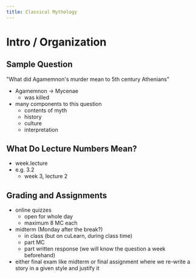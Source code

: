 ```yaml
---
title: Classical Mythology
---
```


# Intro / Organization

## Sample Question

"What did Agamemnon's murder mean to 5th century Athenians"

- Agamemnon -> Mycenae
    - was killed
- many components to this question
    - contents of myth
    - history
    - culture
    - interpretation

## What Do Lecture Numbers Mean?

- week.lecture
- e.g. 3.2
    - week 3, lecture 2

## Grading and Assignments

- online quizzes
    - open for whole day
    - maximum 8 MC each
- midterm (Monday after the break?)
    - in class (but on cuLearn, during class time)
    - part MC
    - part written response (we will know the question a week beforehand)
- either final exam like midterm or final assignment where we re-write a story in a given style and justify it
